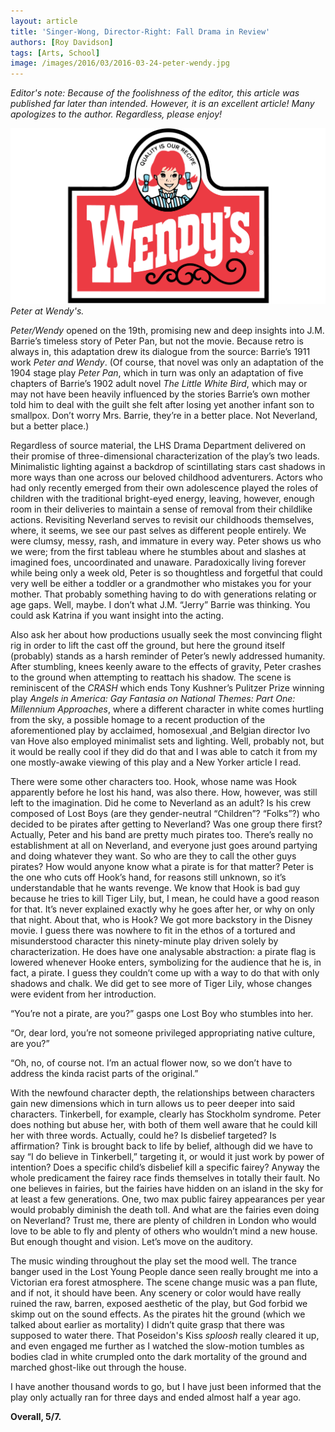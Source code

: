 ```yaml
---
layout: article
title: 'Singer-Wong, Director-Right: Fall Drama in Review'
authors: [Roy Davidson]
tags: [Arts, School]
image: /images/2016/03/2016-03-24-peter-wendy.jpg
---
```


*Editor's note: Because of the foolishness of the editor, this article was published far later than intended. However, it is an excellent article! Many apologizes to the author. Regardless, please enjoy!*

![Peter at Wendy's.](/images/2016/03/2016-03-24-peter-wendy.jpg)
*Peter at Wendy's.*

*Peter/Wendy* opened on the 19th, promising new and deep insights into J.M. Barrie’s timeless story of Peter Pan, but not the movie. Because retro is always in, this adaptation drew its dialogue from the source: Barrie’s 1911 work *Peter and Wendy*. (Of course, that novel was only an adaptation of the 1904 stage play *Peter Pan*, which in turn was only an adaptation of five chapters of Barrie’s 1902 adult novel *The Little White Bird*, which may or may not have been heavily influenced by the stories Barrie’s own mother told him to deal with the guilt she felt after losing yet another infant son to smallpox. Don’t worry Mrs. Barrie, they’re in a better place. Not Neverland, but a better place.)

Regardless of source material, the LHS Drama Department delivered on their promise of three-dimensional characterization of the play’s two leads. Minimalistic lighting against a backdrop of scintillating stars cast shadows in more ways than one across our beloved childhood adventurers. Actors who had only recently emerged from their own adolescence played the roles of children with the traditional bright-eyed energy, leaving, however, enough room in their deliveries to maintain a sense of removal from their childlike actions. Revisiting Neverland serves to revisit our childhoods themselves, where, it seems, we see our past selves as different people entirely. We were clumsy, messy, rash, and immature in every way. Peter shows us who we were; from the first tableau where he stumbles about and slashes at imagined foes, uncoordinated and unaware. Paradoxically living forever while being only a week old, Peter is so thoughtless and forgetful that could very well be either a toddler or a grandmother who mistakes you for your mother. That probably something having to do with generations relating or age gaps. Well, maybe. I don’t what J.M. “Jerry” Barrie was thinking. You could ask Katrina if you want insight into the acting.

Also ask her about how productions usually seek the most convincing flight rig in order to lift the cast off the ground, but here the ground itself (probably) stands as a harsh reminder of Peter’s newly addressed humanity. After stumbling, knees keenly aware to the effects of gravity, Peter crashes to the ground when attempting to reattach his shadow. The scene is reminiscent of the *CRASH* which ends Tony Kushner’s Pulitzer Prize winning play *Angels in America: Gay Fantasia on National Themes: Part One: Millennium Approaches*, where a different character in white comes hurtling from the sky, a possible homage to a recent production of the aforementioned play by acclaimed, homosexual ,and Belgian director Ivo van Hove also employed minimalist sets and lighting. Well, probably not, but it would be really cool if they did do that and I was able to catch it from my one mostly-awake viewing of this play and a New Yorker article I read.

There were some other characters too. Hook, whose name was Hook apparently before he lost his hand, was also there. How, however, was still left to the imagination. Did he come to Neverland as an adult? Is his crew composed of Lost Boys (are they gender-neutral “Children”? “Folks”?) who decided to be pirates after getting to Neverland? Was one group there first? Actually, Peter and his band are pretty much pirates too. There’s really no establishment at all on Neverland, and everyone just goes around partying and doing whatever they want. So who are they to call the other guys pirates?  How would anyone know what a pirate is for that matter? Peter is the one who cuts off Hook’s hand, for reasons still unknown, so it’s understandable that he wants revenge. We know that Hook is bad guy because he tries to kill Tiger Lily, but, I mean, he could have a good reason for that. It’s never explained exactly why he goes after her, or why on only that night. About that, who is Hook? We got more backstory in the Disney movie. I guess there was nowhere to fit in the ethos of a tortured and misunderstood character this ninety-minute play driven solely by characterization. He does have one analysable abstraction: a pirate flag is lowered whenever Hooke enters, symbolizing for the audience that he is, in fact, a pirate. I guess they couldn’t come up with a way to do that with only shadows and chalk. We did get to see more of Tiger Lily, whose changes were evident from her introduction.

“You’re not a pirate, are you?” gasps one Lost Boy who stumbles into her.

“Or, dear lord, you’re not someone privileged appropriating native culture, are you?”

“Oh, no, of course not. I’m an actual flower now, so we don’t have to address the kinda racist parts of the original.”

With the newfound character depth, the relationships between characters gain new dimensions which in turn allows us to peer deeper into said characters. Tinkerbell, for example, clearly has Stockholm syndrome. Peter does nothing but abuse her, with both of them well aware that he could kill her with three words. Actually, could he? Is disbelief targeted? Is affirmation? Tink is brought back to life by belief, although did we have to say “I do believe in Tinkerbell,” targeting it, or would it just work by power of intention? Does a specific child’s disbelief kill a specific fairey? Anyway the whole predicament the fairey race finds themselves in totally their fault. No one believes in fairies, but the fairies have hidden on an island in the sky for at least a few generations. One, two max public fairey appearances per year would probably diminish the death toll. And what are the fairies even doing on Neverland? Trust me, there are plenty of children in London who would love to be able to fly and plenty of others who wouldn’t mind a new house. But enough thought and vision. Let’s move on the auditory.

The music winding throughout the play set the mood well. The trance banger used in the Lost Young People dance seen really brought me into a Victorian era forest atmosphere. The scene change music was a pan flute, and if not, it should have been. Any scenery or color would have really ruined the raw, barren, exposed aesthetic of the play, but God forbid we skimp out on the sound effects. As the pirates hit the ground (which we talked about earlier as mortality) I didn’t quite grasp that there was supposed to water there. That Poseidon's Kiss *sploosh* really cleared it up, and even engaged me further as I watched the slow-motion tumbles as bodies clad in white crumpled onto the dark mortality of the ground and marched ghost-like out through the house.

I have another thousand words to go, but I have just been informed that the play only actually ran for three days and ended almost half a year ago.

**Overall, 5/7.**
